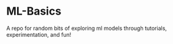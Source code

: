 # ML-Basics

A repo for random bits of exploring ml models through tutorials, experimentation, and fun!
